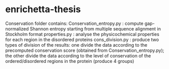 enrichetta-thesis
=================
Conservation folder contains:
Conservation_entropy.py : compute gap-normalized Shannon entropy starting from multiple sequence alignment in Stockholm format
properties.py : analyse the physicochemical properties for each region in the disordered proteins
cons_division.py : produce two types of division of the results: one divide the data according to the precomputed conservation score (obtained from Conservation_entropy.py); the other divide the data according to the level of conservation of the ordered/disordered regions in the protein (produce 4 groups)

